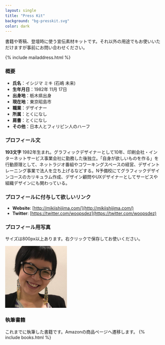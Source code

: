 ```yaml
---
layout: single
title: "Press Kit"
background: "bg-presskit.svg"
color: dark
---
```


書籍や寄稿、登壇時に使う宣伝素材キットです。それ以外の用途でもお使いいただけますが事前にお問い合わせください。

{% include mailaddress.html %}

### <i class="fa fa-list-ul"></i> 概要
* __氏名__：イシジマ ミキ (石嶋 未来)
* __生年月日__：1982年 11月 17日
* __出身地__：栃木県出身
* __現在地__：東京昭島市
* __職業__：デザイナー
* __所属__：とくになし
* __肩書__：とくになし
* __その他__：日本人とフィリピン人のハーフ

### <i class="fa fa-text-width"></i> プロフィール文
__193文字__ 1982年生まれ。グラフィックデザイナーとして10年、印刷会社・インターネットサービス事業会社に勤務した後独立。「自身が欲しいものを作る」を行動原理として、ネットラジオ番組やコワーキングスペースの経営、デザイントレーニング事業で法人を立ち上げるなどする。N予備校にてグラフィックデザインコースのカリキュラム作成、デザイン顧問やUXデザイナーとしてサービスや組織デザインにも関わっている。

### <i class="fas fa-address-card"></i> プロフィールに付与して欲しいリンク
* __Website__: [http://mikiishijima.com/](http://mikiishijima.com/)
* __Twitter__: [https://twitter.com/woopsdez](https://twitter.com/woopsdez)

<!--
* __Facebook__: [https://www.facebook.com/woopsdez](https://www.facebook.com/woopsdez)
* __Linkedin__: [https://www.instagram.com/mikiishijima_woopsdez/](https://www.instagram.com/mikiishijima_woopsdez/)
-->

### <i class="fa fa-picture-o"></i> プロフィール用写真
サイズは800px以上あります。右クリックで保存してお使いください。
<div class="profile-photo">
	<img src="/assets/images/profile/mikiishijima-04.jpg" width="200" alt="">
</div>

### <i class="fa fa-book"></i> 執筆書籍
これまでに執筆した書籍です。Amazonの商品ページへ遷移します。
{% include books.html %}

